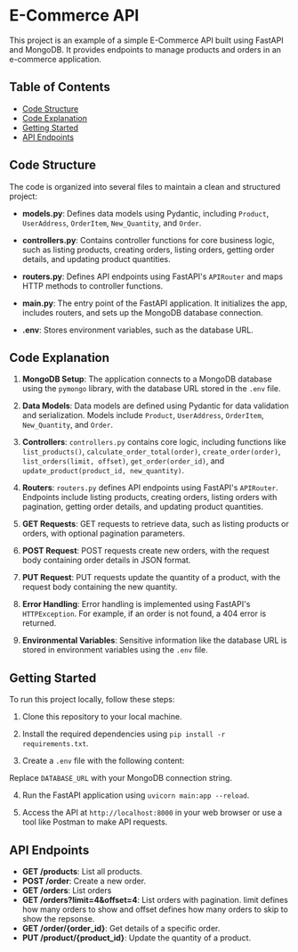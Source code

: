 # E-Commerce API

This project is an example of a simple E-Commerce API built using FastAPI and MongoDB. It provides endpoints to manage products and orders in an e-commerce application.

## Table of Contents

- [Code Structure](#code-structure)
- [Code Explanation](#code-explanation)
- [Getting Started](#getting-started)
- [API Endpoints](#api-endpoints)

## Code Structure

The code is organized into several files to maintain a clean and structured project:

- **models.py**: Defines data models using Pydantic, including `Product`, `UserAddress`, `OrderItem`, `New_Quantity`, and `Order`.

- **controllers.py**: Contains controller functions for core business logic, such as listing products, creating orders, listing orders, getting order details, and updating product quantities.

- **routers.py**: Defines API endpoints using FastAPI's `APIRouter` and maps HTTP methods to controller functions.

- **main.py**: The entry point of the FastAPI application. It initializes the app, includes routers, and sets up the MongoDB database connection.

- **.env**: Stores environment variables, such as the database URL.

## Code Explanation

1. **MongoDB Setup**: The application connects to a MongoDB database using the `pymongo` library, with the database URL stored in the `.env` file.

2. **Data Models**: Data models are defined using Pydantic for data validation and serialization. Models include `Product`, `UserAddress`, `OrderItem`, `New_Quantity`, and `Order`.

3. **Controllers**: `controllers.py` contains core logic, including functions like `list_products()`, `calculate_order_total(order)`, `create_order(order)`, `list_orders(limit, offset)`, `get_order(order_id)`, and `update_product(product_id, new_quantity)`.

4. **Routers**: `routers.py` defines API endpoints using FastAPI's `APIRouter`. Endpoints include listing products, creating orders, listing orders with pagination, getting order details, and updating product quantities.

5. **GET Requests**: GET requests to retrieve data, such as listing products or orders, with optional pagination parameters.

6. **POST Request**: POST requests create new orders, with the request body containing order details in JSON format.

7. **PUT Request**: PUT requests update the quantity of a product, with the request body containing the new quantity.

8. **Error Handling**: Error handling is implemented using FastAPI's `HTTPException`. For example, if an order is not found, a 404 error is returned.

9. **Environmental Variables**: Sensitive information like the database URL is stored in environment variables using the `.env` file.

## Getting Started

To run this project locally, follow these steps:

1. Clone this repository to your local machine.

2. Install the required dependencies using `pip install -r requirements.txt`.

3. Create a `.env` file with the following content:


Replace `DATABASE_URL` with your MongoDB connection string.

4. Run the FastAPI application using `uvicorn main:app --reload`.

5. Access the API at `http://localhost:8000` in your web browser or use a tool like Postman to make API requests.

## API Endpoints

- **GET /products**: List all products.
- **POST /order**: Create a new order.
- **GET /orders**: List orders
- **GET /orders?limit=4&offset=4**: List orders with pagination. limit defines how many orders to show and offset defines how many orders to skip to show the repsonse.
- **GET /order/{order_id}**: Get details of a specific order.
- **PUT /product/{product_id}**: Update the quantity of a product.
